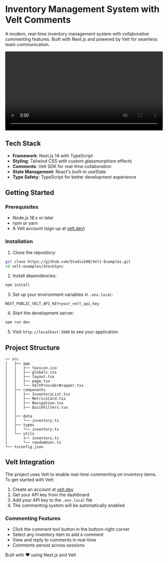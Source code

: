 # Inventory Management System with Velt Comments

A modern, real-time inventory management system with collaborative commenting features. Built with Next.js and powered by Velt for seamless team communication.

<video width="100%" controls>
  <source src="https://github.com/user-attachments/assets/f1afb18e-0893-4e82-97d8-31af2366c7af" type="video/mp4">
Your browser does not support the video tag.
</video>

## Tech Stack

- **Framework**: Next.js 14 with TypeScript
- **Styling**: Tailwind CSS with custom glassmorphism effects
- **Comments**: Velt SDK for real-time collaboration
- **State Management**: React's built-in useState
- **Type Safety**: TypeScript for better development experience

## Getting Started

### Prerequisites

- Node.js 18.x or later
- npm or yarn
- A Velt account (sign up at [velt.dev](https://velt.dev))

### Installation

1. Clone the repository:

```bash
git clone https://github.com/Studio1HQ/Velt-Examples.git
cd velt-examples/StockSync
```

2. Install dependencies:

```bash
npm install
```

3. Set up your environment variables in `.env.local`:

```env
NEXT_PUBLIC_VELT_API_KEY=your_velt_api_key
```

4. Start the development server:

```bash
npm run dev
```

5. Visit `http://localhost:3000` to see your application

## Project Structure

```
── src
│   ├── app
│   │   ├── favicon.ico
│   │   ├── globals.css
│   │   ├── layout.tsx
│   │   ├── page.tsx
│   │   └── VeltProviderWrapper.tsx
│   ├── components
│   │   ├── InventoryList.tsx
│   │   ├── MetricsCard.tsx
│   │   ├── Navigation.tsx
│   │   ├── QuickFilters.tsx
│   │
│   ├── data
│   │   └── inventory.ts
│   ├── types
│   │   └── inventory.ts
│   └── utils
│       ├── inventory.ts
│       └── randomUser.ts
└── tsconfig.json
```

## Velt Integration

The project uses Velt to enable real-time commenting on inventory items. To get started with Velt:

1. Create an account at [velt.dev](https://velt.dev)
2. Get your API key from the dashboard
3. Add your API key to the `.env.local` file
4. The commenting system will be automatically enabled

### Commenting Features

- Click the comment tool button in the bottom-right corner
- Select any inventory item to add a comment
- View and reply to comments in real-time
- Comments persist across sessions

Built with ❤️ using Next.js and Velt
